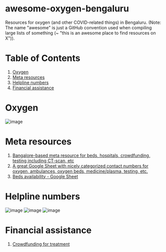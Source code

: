 # awesome-oxygen-bengaluru
Resources for oxygen (and other COVID-related things) in Bengaluru.
(Note: The name "awesome" is just a GitHub convention used when compiling large lists of something (~ "this is an awesome place to find resources on X")).

# Table of Contents
1. [Oxygen](#oxygen)
2. [Meta resources](#meta-resources)
3. [Helpline numbers](#helpline-numbers)
4. [Financial assistance](#financial-assistance)

# Oxygen
![image](https://user-images.githubusercontent.com/1230386/116163393-ad3a9d80-a6c5-11eb-903b-b7941077870d.png)


# Meta resources
1. [Bangalore-based meta resource for beds, hospitals, crowdfunding, testing including CT-scan, etc](https://covidhelplinebangalore.com/)
2. [A great Google Sheet with nicely categorized contact numbers for oxygen, ambulances, oxygen beds, medicine/plasma, testing, etc.](https://docs.google.com/spreadsheets/d/1NzMAbnm1n25y9VoR_e-hEPN3g7fFLHuQXiLLDRuEHYk/edit#gid=234716393)
3. [Beds availability - Google Sheet](https://bbmpgov.com/chbms/)
 
# Helpline numbers
![image](https://user-images.githubusercontent.com/1230386/116162466-d8bc8880-a6c3-11eb-9a30-7bb84b69146a.png)
![image](https://user-images.githubusercontent.com/1230386/116162688-52547680-a6c4-11eb-966c-109e3614d6aa.png)
![image](https://user-images.githubusercontent.com/1230386/116163613-16221580-a6c6-11eb-84b3-e8b24c54dd55.png)


# Financial assistance
1. [Crowdfunding for treatment](https://twitter.com/bhumipednekar/status/1386654594978041859)

